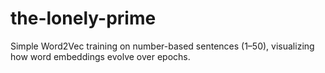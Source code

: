 # the-lonely-prime
Simple Word2Vec training on number-based sentences (1–50), visualizing how word embeddings evolve over epochs.

